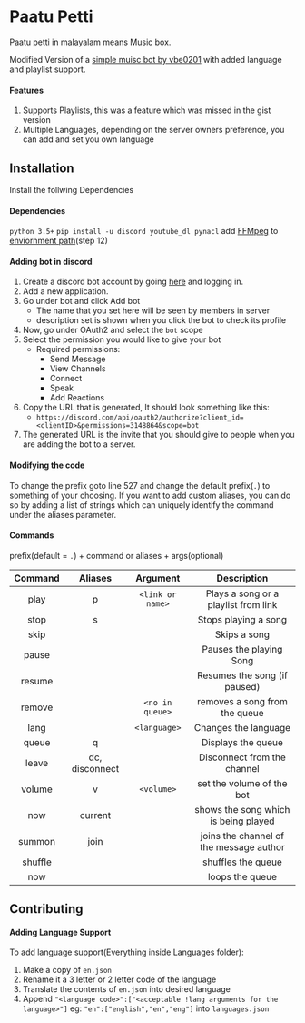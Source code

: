 # Paatu Petti
Paatu petti in malayalam means Music box. 


Modified Version of a [simple muisc bot by vbe0201](https://gist.github.com/vbe0201/ade9b80f2d3b64643d854938d40a0a2d) with added language and playlist support.




#### Features
1. Supports Playlists, this was a feature which was missed in the gist version
2. Multiple Languages, depending on the server owners preference, you can add and set you own language

## Installation
Install the follwing Dependencies
#### Dependencies
`python 3.5+`
`pip install -u discord youtube_dl pynacl`
add [FFMpeg](https://ffmpeg.org/download.html) to [enviornment path](https://www.wikihow.com/Install-FFmpeg-on-Windows)(step 12)

#### Adding bot in discord 
1. Create a discord bot account by going [here](https://discord.com/developers/applications) and logging in.
2. Add a new application.
3. Go under bot and click Add bot
    - The name that you set here will be seen by members in server 
    - description set is shown when you click the bot to check its profile
4. Now, go under OAuth2 and select the `bot` scope
5. Select the permission you would like to give your bot
    - Required permissions:
        - Send Message
        - View Channels
        - Connect
        - Speak
        - Add Reactions
6. Copy the URL that is generated, It should look something like this:
    - `https://discord.com/api/oauth2/authorize?client_id=<clientID>&permissions=3148864&scope=bot`
7. The generated URL is the invite that you should give to people when you are adding the bot to a server.

#### Modifying the code
To change the prefix goto line 527 and change the default prefix(`.`) to something of your choosing. 
If you want to add custom aliases, you can do so by adding a list of strings which can uniquely identify the command under the aliases parameter. 

#### Commands
prefix(default = `.`) + command or aliases + args(optional) 

| Command      | Aliases    | Argument       | Description                             |
|   :----:     |    :----:  | :----:         |     :----:                              |
| play         | p          | `<link or name>` |    Plays a song or a playlist from link |
| stop         | s          |                |    Stops playing a song                 |
|skip          |            |                |   Skips a song                          |
|pause         |            |                |  Pauses the playing Song                | 
|resume        |            |                | Resumes the song (if paused)            |
|remove        |            | `<no in queue>`  |  removes a song from the queue          |
|lang          |            | `<language>`  |  Changes the language          |
|queue        |     q       |   |  Displays the queue          |
|leave        |       dc, disconnect     |   |  Disconnect from the channel          |
|volume        |    v        | `<volume>`  |  set the volume of the bot          |
|now        |        current    |   |  shows the song which is being played          |
|summon        |   join         |   |  joins the channel of the message author          |
|shuffle        |            |   |  shuffles the queue         |
|now        |            |   |  loops the queue         |

## Contributing
#### Adding Language Support
To add language support(Everything inside Languages folder):
1. Make a copy of `en.json`
2. Rename it a 3 letter or 2 letter code of the language
3. Translate the contents of `en.json` into desired language
4. Append `"<language code>":["<acceptable !lang arguments for the language>"]` eg: `"en":["english","en","eng"]` into `languages.json`
